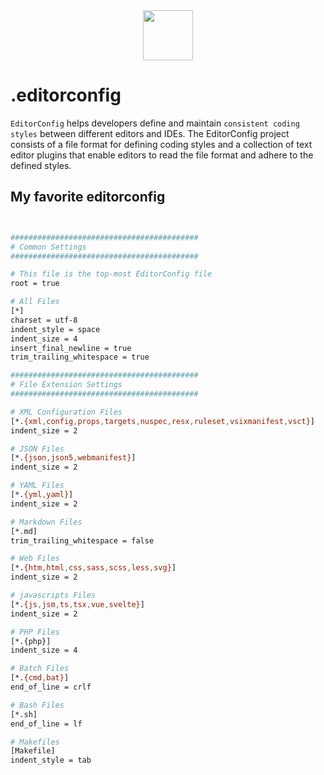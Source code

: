 <div align="center">
  <img src="https://brunolm.files.wordpress.com/2017/01/editorconfig-stickers.png" width="80">
</div>


# .editorconfig
`EditorConfig` helps developers define and maintain `consistent coding styles` between different editors and IDEs. The EditorConfig project consists of a file format for defining coding styles and a collection of text editor plugins that enable editors to read the file format and adhere to the defined styles.


## My favorite editorconfig
```bash


##########################################
# Common Settings
##########################################

# This file is the top-most EditorConfig file
root = true

# All Files
[*]
charset = utf-8
indent_style = space
indent_size = 4
insert_final_newline = true
trim_trailing_whitespace = true

##########################################
# File Extension Settings
##########################################

# XML Configuration Files
[*.{xml,config,props,targets,nuspec,resx,ruleset,vsixmanifest,vsct}]
indent_size = 2

# JSON Files
[*.{json,json5,webmanifest}]
indent_size = 2

# YAML Files
[*.{yml,yaml}]
indent_size = 2

# Markdown Files
[*.md]
trim_trailing_whitespace = false

# Web Files
[*.{htm,html,css,sass,scss,less,svg}]
indent_size = 2

# javascripts Files
[*.{js,jsm,ts,tsx,vue,svelte}]
indent_size = 2

# PHP Files
[*.{php}]
indent_size = 4

# Batch Files
[*.{cmd,bat}]
end_of_line = crlf

# Bash Files
[*.sh]
end_of_line = lf

# Makefiles
[Makefile]
indent_style = tab


```
